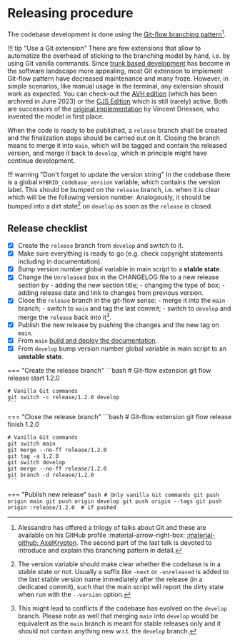 # Releasing procedure

The codebase development is done using the [Git-flow branching pattern](http://nvie.com/git-model)[^1].

!!! tip "Use a Git extension"
    There are few extensions that allow to automatize the overhead of sticking to the branching model by hand, i.e. by using Git vanilla commands.
    Since [trunk based development](https://trunkbaseddevelopment.com) has become in the software landscape more appealing, most Git extension to implement Git-flow pattern have decreased maintenance and many froze.
    However, in simple scenarios, like manual usage in the terminal, any extension should work as expected.
    You can check-out the [AVH edition](https://github.com/petervanderdoes/gitflow-avh) (which has been archived in June 2023) or the [CJS Edition](https://github.com/CJ-Systems/gitflow-cjs) which is still (rarely) active.
    Both are successors of the [original implementation](https://github.com/nvie/gitflow) by Vincent Driessen, who invented the model in first place.

When the code is ready to be published, a `release` branch shall be created and the finalization steps should be carried out on it.
Closing the branch means to merge it into `main`, which will be tagged and contain the released version, and merge it back to `develop`, which in principle might have continue development.

!!! warning "Don't forget to update the version string"
    In the codebase there is a global `HYBRID_codebase_version` variable, which contains the version label.
    This should be bumped on the `release` branch, i.e. when it is clear which will be the following version number.
    Analogously, it should be bumped into a dirt state[^2] on `develop` as soon as the `release` is closed.

[^1]:
    Alessandro has offered a trilogy of talks about Git and these are available on his GitHub profile :material-arrow-right-box: [:material-github: AxelKrypton](https://github.com/AxelKrypton/Git-crash-course).
    The second part of the last talk is devoted to introduce and explain this branching pattern in detail.

[^2]:
    The version variable should make clear whether the codebase is in a stable state or not.
    Usually a suffix like `-next` or `-unreleased` is added to the last stable version name immediately after the release (in a dedicated commit), such that the main script will report the dirty state when run with the `--version` option.

## Release checklist

- [x] Create the `release` branch from `develop` and switch to it.
- [x] Make sure everything is ready to go (e.g. check copyright statements including in documentation).
- [x] Bump version number global variable in main script to a **stable state**.
- [x] Change the `Unreleased` box in the CHANGELOG file to a new release section by
      - adding the new section title;
      - changing the type of box;
      - adding release date and link to changes from previous version.
- [x] Close the `release` branch in the git-flow sense:
      - merge it into the `main` branch;
      - switch to `main` and tag the last commit;
      - switch to `develop` and merge the `release` back into it[^3].
- [x] Publish the new release by pushing the changes and the new tag on `main`.
- [x] From `main` [build and deploy the documentation](building_docs.md).
- [x] From `develop` bump version number global variable in main script to an **unstable state**.

=== "Create the release branch"
    ```bash
    # Git-flow extension
    git flow release start 1.2.0

    # Vanilla Git commands
    git switch -c release/1.2.0 develop
    ```

=== "Close the release branch"
    ```bash
    # Git-flow extension
    git flow release finish 1.2.0

    # Vanilla Git commands
    git switch main
    git merge --no-ff release/1.2.0
    git tag -a 1.2.0
    git switch develop
    git merge --no-ff release/1.2.0
    git branch -d release/1.2.0
    ```

=== "Publish new release"
    ```bash
    # Only vanilla Git commands
    git push origin main
    git push origin develop
    git push origin --tags
    git push origin :release/1.2.0  # if pushed
    ```

[^3]:
    This might lead to conflicts if the codebase has evolved on the `develop` branch.
    Please note as well that merging `main` into `develop` would be equivalent as the `main` branch is meant for stable releases only and it should not contain anything new w.r.t. the `develop` branch.
